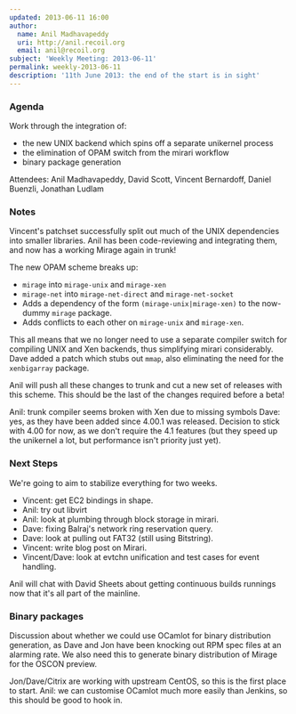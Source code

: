 ```yaml
---
updated: 2013-06-11 16:00
author:
  name: Anil Madhavapeddy
  uri: http://anil.recoil.org
  email: anil@recoil.org
subject: 'Weekly Meeting: 2013-06-11'
permalink: weekly-2013-06-11
description: '11th June 2013: the end of the start is in sight'
---
```


### Agenda

Work through the integration of:

* the new UNIX backend which spins off a separate unikernel process
* the elimination of OPAM switch from the mirari workflow
* binary package generation

Attendees: Anil Madhavapeddy, David Scott, Vincent Bernardoff, Daniel Buenzli, Jonathan Ludlam

### Notes

Vincent's patchset successfully split out much of the UNIX dependencies into
smaller libraries.  Anil has been code-reviewing and integrating them, and now
has a working Mirage again in trunk!  

The new OPAM scheme breaks up:

* `mirage` into `mirage-unix` and `mirage-xen`
* `mirage-net` into `mirage-net-direct` and `mirage-net-socket`
* Adds a dependency of the form `(mirage-unix|mirage-xen)` to the now-dummy `mirage` package.
* Adds conflicts to each other on `mirage-unix` and `mirage-xen`.

This all means that we no longer need to use a separate compiler switch for
compiling UNIX and Xen backends, thus simplifying mirari considerably.  Dave
added a patch which stubs out `mmap`, also eliminating the need for the
`xenbigarray` package.

Anil will push all these changes to trunk and cut a new set of releases with this
scheme.  This should be the last of the changes required before a beta!

Anil: trunk compiler seems broken with Xen due to missing symbols Dave: yes, as
they have been added since 4.00.1 was released.  Decision to stick with 4.00
for now, as we don't require the 4.1 features (but they speed up the unikernel
a lot, but performance isn't priority just yet).

### Next Steps

We're going to aim to stabilize everything for two weeks.

* Vincent: get EC2 bindings in shape.
* Anil: try out libvirt
* Anil: look at plumbing through block storage in mirari.
* Dave: fixing Balraj's network ring reservation query.
* Dave: look at pulling out FAT32 (still using Bitstring).
* Vincent: write blog post on Mirari.
* Vincent/Dave: look at evtchn unification and test cases for event handling.

Anil will chat with David Sheets about getting continuous builds runnings now
that it's all part of the mainline.

### Binary packages

Discussion about whether we could use OCamlot for binary distribution
generation, as Dave and Jon have been knocking out RPM spec files at an
alarming rate.  We also need this to generate binary distribution of Mirage for
the OSCON preview.

Jon/Dave/Citrix are working with upstream CentOS, so this is the first place to start. 
Anil: we can customise OCamlot much more easily than Jenkins, so this should be good to hook in.


